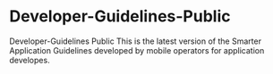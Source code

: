 Developer-Guidelines-Public
===========================

Developer-Guidelines Public
This is the latest version of the Smarter Application Guidelines developed by mobile operators for application developes.
